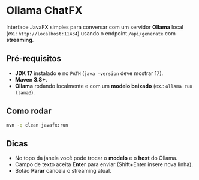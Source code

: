 # Ollama ChatFX

Interface JavaFX simples para conversar com um servidor **Ollama** local (ex.: `http://localhost:11434`) usando o endpoint `/api/generate` com **streaming**.

## Pré-requisitos
- **JDK 17** instalado e no `PATH` (`java -version` deve mostrar 17).
- **Maven 3.8+**.
- **Ollama** rodando localmente e com um **modelo baixado** (ex.: `ollama run llama3`).

## Como rodar
```bash
mvn -q clean javafx:run
```

## Dicas
- No topo da janela você pode trocar o **modelo** e o **host** do Ollama.
- Campo de texto aceita **Enter** para enviar (Shift+Enter insere nova linha).
- Botão **Parar** cancela o streaming atual.

